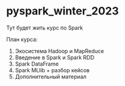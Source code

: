 # pyspark_winter_2023

Тут будет жить курс по Spark

План курса:

1) Экосистема Hadoop и MapReduce
2) Введение в Spark и Spark RDD
3) Spark DataFrame
4) Spark MLlib + разбор кейсов
5) Дополнительный материал